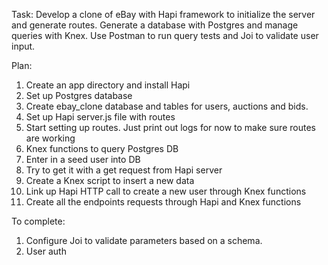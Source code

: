 Task:
Develop a clone of eBay with Hapi framework to initialize the server and generate routes. Generate a database with Postgres and manage queries with Knex. Use Postman to run query tests and Joi to validate user input.

Plan:

1.  Create an app directory and install Hapi
2.  Set up Postgres database
3.  Create ebay_clone database and tables for users, auctions and bids.
4.  Set up Hapi server.js file with routes
5.  Start setting up routes. Just print out logs for now to make sure routes are working
6.  Knex functions to query Postgres DB
7.  Enter in a seed user into DB
8.  Try to get it with a get request from Hapi server
9.  Create a Knex script to insert a new data
10. Link up Hapi HTTP call to create a new user through Knex functions
11. Create all the endpoints requests through Hapi and Knex functions

To complete:

1.  Configure Joi to validate parameters based on a schema.
2.  User auth
